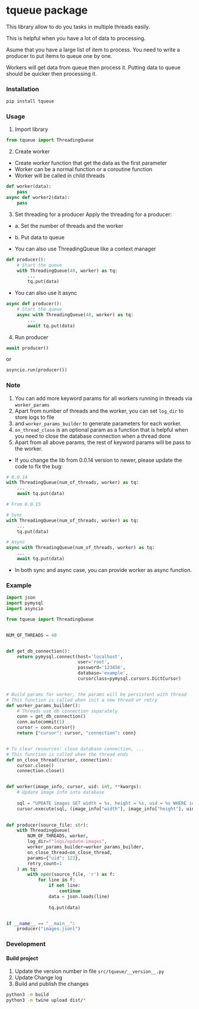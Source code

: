 # tqueue package

This library allow to do you tasks in multiple threads easily.

This is helpful when you have a lot of data to processing.

Asume that you have a large list of item to process. You need to write a producer to put items to queue one by one.

Workers will get data from queue then process it. Putting data to queue should be quicker then processing it.

### Installation

```bash
pip install tqueue
```


### Usage
1. Import library
```python
from tqueue import ThreadingQueue
```
2. Create worker
- Create worker function that get the data as the first parameter
- Worker can be a normal function or a coroutine function
- Worker will be called in child threads

```python
def worker(data):
    pass
async def worker2(data):
    pass
```

3. Set threading for a producer
Apply the threading for a producer:
- a. Set the number of threads and the worker
- b. Put data to queue

- You can also use ThreadingQueue like a context manager

```python
def producer():
    # Start the queue
    with ThreadingQueue(40, worker) as tq:
        ...
        tq.put(data)
```

- You can also use it async

```python
async def producer():
    # Start the queue
    async with ThreadingQueue(40, worker) as tq:
        ...
        await tq.put(data)
```

4. Run producer
```python
await producer()
```
or
```python
asyncio.run(producer())
```


### Note
1. You can add more keyword params for all workers running in threads via `worker_params`
2. Apart from number of threads and the worker, you can set `log_dir` to store logs to file 
3. and `worker_params_builder` to generate parameters for each worker.
4. `on_thread_close` is an optional param as a function that is helpful when you need to close the database connection when a thread done
5. Apart from all above params, the rest of keyword params will be pass to the worker.

* If you change the lib from 0.0.14 version to newer, please update the code to fix the bug:
```python
# 0.0.14
with ThreadingQueue(num_of_threads, worker) as tq:
    ...
    await tq.put(data)
```

```python
# From 0.0.15

# Sync
with ThreadingQueue(num_of_threads, worker) as tq:
    ...
    tq.put(data)

# Async
async with ThreadingQueue(num_of_threads, worker) as tq:
    ...
    await tq.put(data)
```

* In both sync and async case, you can provide worker as async function.

### Example

```python
import json
import pymysql
import asyncio

from tqueue import ThreadingQueue


NUM_OF_THREADS = 40


def get_db_connection():
    return pymysql.connect(host='localhost',
                           user='root',
                           password='123456',
                           database='example',
                           cursorclass=pymysql.cursors.DictCursor)


# Build params for worker, the params will be persistent with thread
# This function is called when init a new thread or retry
def worker_params_builder():
    # Threads use db connection separately
    conn = get_db_connection()
    conn.autocommit(1)
    cursor = conn.cursor()
    return {"cursor": cursor, "connection": conn}


# To clear resources: close database connection, ...
# This function is called when the thread ends
def on_close_thread(cursor, connection):
    cursor.close()
    connection.close()


def worker(image_info, cursor, uid: int, **kwargs):
    # Update image info into database
    
    sql = "UPDATE images SET width = %s, height = %s, uid = %s WHERE id = %s"
    cursor.execute(sql, (image_info["width"], image_info["height"], uid, image_info["id"]))
    

def producer(source_file: str):
    with ThreadingQueue(
        NUM_OF_THREADS, worker,
        log_dir=f"logs/update-images",
        worker_params_builder=worker_params_builder,
        on_close_thread=on_close_thread,
        params={"uid": 123},
        retry_count=1
    ) as tq:
        with open(source_file, 'r') as f:
            for line in f:
                if not line:
                    continue
                data = json.loads(line)
    
                tq.put(data)


if __name__ == "__main__":
    producer("images.jsonl")
```

### Development

#### Build project

1. Update the version number in file `src/tqueue/__version__.py`
2. Update Change log
3. Build and publish the changes

```bash
python3 -m build
python3 -m twine upload dist/*
```
